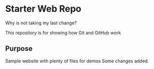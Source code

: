 # Starter Web Repo
Why is not taking my last change?

This repository is for showing how Git and GitHub work

## Purpose

Sample website with plenty of files for demos
Some changes added.
